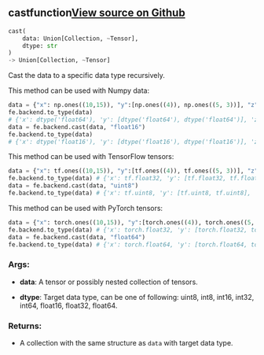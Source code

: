## cast<span class="tag">function</span><a class="sourcelink" href=https://github.com/fastestimator/fastestimator/blob/r1.1/fastestimator/backend/cast.py/#L26-L75>View source on Github</a>
```python
cast(
	data: Union[Collection, ~Tensor],
	dtype: str
)
-> Union[Collection, ~Tensor]
```
Cast the data to a specific data type recursively.

This method can be used with Numpy data:
 ```python
 data = {"x": np.ones((10,15)), "y":[np.ones((4)), np.ones((5, 3))], "z":{"key":np.ones((2,2))}}
 fe.backend.to_type(data)
 # {'x': dtype('float64'), 'y': [dtype('float64'), dtype('float64')], 'z': {'key': dtype('float64')}}
 data = fe.backend.cast(data, "float16")
 fe.backend.to_type(data)
 # {'x': dtype('float16'), 'y': [dtype('float16'), dtype('float16')], 'z': {'key': dtype('float16')}}
 ```

 This method can be used with TensorFlow tensors:
 ```python
 data = {"x": tf.ones((10,15)), "y":[tf.ones((4)), tf.ones((5, 3))], "z":{"key":tf.ones((2,2))}}
 fe.backend.to_type(data) # {'x': tf.float32, 'y': [tf.float32, tf.float32], 'z': {'key': tf.float32}}
 data = fe.backend.cast(data, "uint8")
 fe.backend.to_type(data) # {'x': tf.uint8, 'y': [tf.uint8, tf.uint8], 'z': {'key': tf.uint8}}
 ```

 This method can be used with PyTorch tensors:
 ```python
 data = {"x": torch.ones((10,15)), "y":[torch.ones((4)), torch.ones((5, 3))], "z":{"key":torch.ones((2,2))}}
 fe.backend.to_type(data) # {'x': torch.float32, 'y': [torch.float32, torch.float32], 'z': {'key': torch.float32}}
 data = fe.backend.cast(data, "float64")
 fe.backend.to_type(data) # {'x': torch.float64, 'y': [torch.float64, torch.float64], 'z': {'key': torch.float64}}
 ```



<h3>Args:</h3>


* **data**: A tensor or possibly nested collection of tensors.

* **dtype**: Target data type, can be one of following: uint8, int8, int16, int32, int64, float16, float32, float64. 

<h3>Returns:</h3>

<ul class="return-block"><li>     A collection with the same structure as <code>data</code> with target data type.
 </li></ul>

